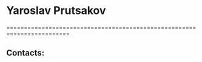 # Yaroslav Prutsakov


========================================================================

## Contacts: